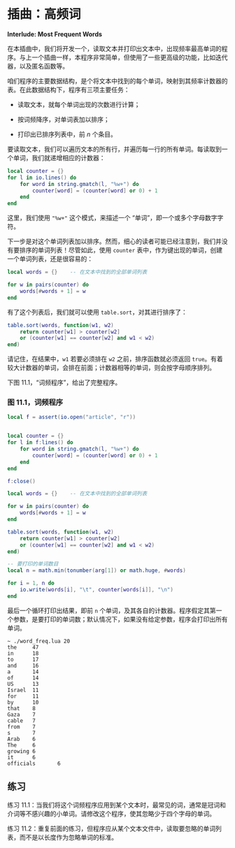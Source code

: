 # 插曲：高频词

**Interlude: Most Frequent Words**

在本插曲中，我们将开发一个，读取文本并打印出文本中，出现频率最高单词的程序。与上一个插曲一样，本程序非常简单，但使用了一些更高级的功能，比如迭代器，以及匿名函数等。

咱们程序的主要数据结构，是个将文本中找到的每个单词，映射到其频率计数器的表。在此数据结构下，程序有三项主要任务：


- 读取文本，就每个单词出现的次数进行计算；

- 按词频降序，对单词表加以排序；

- 打印出已排序列表中，前 *n* 个条目。


要读取文本，我们可以遍历文本的所有行，并遍历每一行的所有单词。每读取到一个单词，我们就递增相应的计数器：


```lua
local counter = {}
for l in io.lines() do
    for word in string.gmatch(l, "%w+") do
        counter[word] = (counter[word] or 0) + 1
    end
end
```

这里，我们使用 `"%w+"` 这个模式，来描述一个 “单词”，即一个或多个字母数字字符。


下一步是对这个单词列表加以排序。然而，细心的读者可能已经注意到，我们并没有要排序的单词列表！尽管如此，使用 `counter` 表中，作为键出现的单词，创建一个单词列表，还是很容易的：


```lua
local words = {}    -- 在文本中找到的全部单词列表

for w in pairs(counter) do
    words[#words + 1] = w
end
```

有了这个列表后，我们就可以使用 `table.sort`，对其进行排序了：


```lua
table.sort(words, function(w1, w2)
    return counter[w1] > counter[w2]
    or (counter[w1] == counter[w2] and w1 < w2)
end)
```

请记住，在结果中，`w1` 若要必须排在 `w2` 之前，排序函数就必须返回 `true`。有着较大计数器的单词，会排在前面；计数器相等的单词，则会按字母顺序排列。


下图 11.1，“词频程序”，给出了完整程序。


### 图 11.1，词频程序


```lua
local f = assert(io.open("article", "r"))


local counter = {}
for l in f:lines() do
    for word in string.gmatch(l, "%w+") do
        counter[word] = (counter[word] or 0) + 1
    end
end

f:close()

local words = {}    -- 在文本中找到的全部单词列表

for w in pairs(counter) do
    words[#words + 1] = w
end

table.sort(words, function(w1, w2)
    return counter[w1] > counter[w2]
    or (counter[w1] == counter[w2] and w1 < w2)
end)

-- 要打印的单词数目
local n = math.min(tonumber(arg[1]) or math.huge, #words)

for i = 1, n do
    io.write(words[i], "\t", counter[words[i]], "\n")
end
```

最后一个循环打印出结果，即前 `n` 个单词，及其各自的计数器。程序假定其第一个参数，是要打印的单词数；默认情况下，如果没有给定参数，程序会打印出所有单词。

```console
~ ./word_freq.lua 20
the     47
in      18
to      17
and     16
a       14
of      14
US      13
Israel  11
for     11
by      10
that    8
Gaza    7
cable   7
from    7
s       7
Arab    6
The     6
growing 6
it      6
officials       6
```

## 练习

练习 11.1：当我们将这个词频程序应用到某个文本时，最常见的词，通常是冠词和介词等不感兴趣的小单词。请修改这个程序，使其忽略少于四个字母的单词。

练习 11.2：重复前面的练习，但程序应从某个文本文件中，读取要忽略的单词列表，而不是以长度作为忽略单词的标准。
